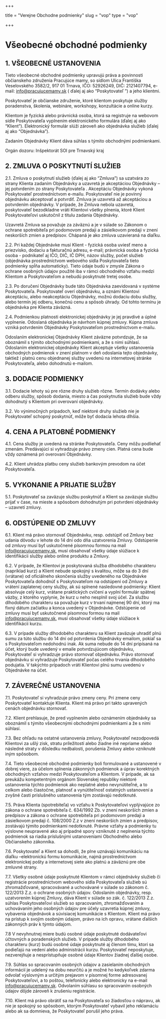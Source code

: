 +++

title = "Verejne Obchodne podmienky"
slug = "vop"
type = "vop"

+++

# Všeobecné obchodné podmienky

## 1. VŠEOBECNÉ USTANOVENIA

Tieto všeobecné obchodné podmienky upravujú práva a povinnosti občianskeho združenia Pracujúce mamy, so sídlom
Ulica Františka Veselovského 3582/2, 917 01 Trnava, IČO: 52926249, DIČ: 2121407794, e-mail: info@pracujucemamy.sk (
ďalej aj ako “Poskytovateľ ”) a jeho klientmi.

Poskytovateľ je občianske združenie, ktoré klientom poskytuje služby poradenstva, školenia, webináre, workshopy,
konzultácie a online kurzy.

Klientom je fyzická alebo právnická osoba, ktorá sa registruje na webovom sídle Poskytovateľa vyplnením
elektronického formulára (ďalej aj ako “Klient”). Elektronický formulár slúži zároveň ako objednávka
služieb (ďalej aj ako “Objednávka”).

Zadaním Objednávky Klient dáva súhlas s týmito obchodnými podmienkami.

Orgán dozoru: Inšpektorát SOI pre Trnavský kraj

## 2. ZMLUVA O POSKYTNUTÍ SLUŽIEB

2.1. Zmluva o poskytnutí služieb (ďalej aj ako “Zmluva”) sa uzatvára zo strany Klienta zadaním Objednávky a
uzavretá je akceptáciou Objednávky – jej potvrdením zo strany Poskytovateľa . Akceptáciu Objednávky vykoná
Poskytovateľ prostredníctvom e-mailu. Poskytovateľ nie je povinný objednávku akceptovať a potvrdiť. Zmluva je
uzavretá až akceptáciou a potvrdením objednávky. V prípade, že Zmluva nebola uzavretá, poskytovateľ bezodkladne
vráti Klientovi všetky plnenia, ktoré Klient Poskytovateľovi uskutočnil z titulu zadania Objednávky.

Uzavretá Zmluva sa považuje za záväznú a je v súlade so Zákonom o ochrane spotrebiteľa pri podomovom predaji a
zásielkovom predaji v znení neskorších zmien a predpisov. Chápaná je ako zmluva uzavieraná na diaľku.

2.2. Pri každej Objednávke musí Klient - fyzická osoba uviesť meno a priezvisko, dodaciu a fakturačnú adresu, e-mail;
právnická osoba a fyzická osoba - podnikateľ aj IČO, DIČ, IČ DPH, názov služby, počet služieb (objednávka
prostredníctvom webového sídla Poskytovateľa tieto podmienky spĺňa automaticky). Tieto údaje budú v zmysle Zákona o
ochrane osobných údajov použité iba v rámci obchodného vzťahu medzi Klientom a Poskytovateľom a nebudú poskytnuté tretej
osobe.

2.3. Po doručení Objednávky bude táto Objednávka zaevidovaná v systéme Poskytovateľa. Poskytovateľ overí objednávku, a
oznámi Klientovi akceptáciu, alebo neakceptáciu Objednávky, možnú dodaciu dobu služby, alebo termín jej odberu, konečnú
cenu a spôsob úhrady. Od tohto termínu je objednávka pre Klienta záväzná.

2.4. Podmienkou platnosti elektronickej objednávky je jej pravdivé a úplné vyplnenie. Odoslaná objednávka je návrhom
kúpnej zmluvy. Kúpna zmluva vzniká potvrdením Objednávky Poskytovateľom prostredníctvom e-mailu.

Odoslaním elektronickej Objednávky Klient záväzne potvrdzuje, že sa oboznámil s týmito obchodnými podmienkami, a že s
nimi súhlasí. Odoslaním elektronickej objednávky Klient akceptuje všetky ustanovenia obchodných podmienok v znení
platnom v deň odoslania tejto objednávky, taktiež i platnú cenu objednanej služby uvedenú na internetovej stránke
Poskytovateľa, alebo dohodnutú e-mailom.

## 3. DODACIE PODMIENKY

3.1. Dodacie lehoty sú pre rôzne druhy služieb rôzne. Termín dodávky alebo odberu služby, spôsob dodania, miesto a čas
poskytnutia služieb bude vždy dohodnutý s Klientom pri overovaní objednávky.

3.2. Vo výnimočných prípadoch, keď niektoré druhy služieb nie je Poskytovateľ schopný poskytnúť, môže byť dodacia lehota
dlhšia.

## 4. CENA A PLATOBNÉ PODMIENKY

4.1. Cena služby je uvedená na stránke Poskytovateľa. Ceny môžu podliehať zmenám. Predávajúci si vyhradzuje právo zmeny
cien. Platná cena bude vždy oznámená pri overovaní Objednávky.

4.2. Klient uhrádza platbu ceny služieb bankovým prevodom na účet Poskytovateľa.

## 5. VYKONANIE A PRIJATIE SLUŽBY

5.1. Poskytovateľ sa zaväzuje službu poskytnúť a Klient sa zaväzuje službu prijať v čase, na mieste a spôsobom
dohodnutým pri potvrdení objednávky – uzavretí zmluvy.

## 6. ODSTÚPENIE OD ZMLUVY

6.1. Klient má právo stornovať Objednávku, resp. odstúpiť od Zmluvy bez udania dôvodu v lehote do 14 dní odo dňa uzatvorenia Zmluvy. Odstúpenie od zmluvy musí byť uskutočnené písomnou formou na mail info@pracujucemamy.sk, musí obsahovať všetky údaje slúžiace k identifikácii služby alebo online produktu a Zmluvy.

6.2. V prípade, že Klientovi je poskytovaná služba dlhodobého charakteru (napríklad kurz) a Klient nebude spokojný s kvalitou, môže sa do 3 dní (vrátane) od oficiálneho skončenia služby uvedeného na Objednávke Poskytovateľa dohodnúť s Poskytovateľom na odstúpení od Zmluvy a vrátení zaplatenej ceny služby, ak sú splnené nasledovné podmienky: Klient absolvuje celý kurz, vrátane praktických cvičení a vyplní formulár spätnej väzby, z ktorého vyplynie, že kurz u neho nesplnil svoj účel. Za službu dlhodobého charakteru sa považuje kurz v trvaní najmenej 90 dní, ktorý ma fixný dátum začiatku a konca uvedený v Objednávke. Odstúpenie od zmluvy musí byť uskutočnené písomnou formou na mail info@pracujucemamy.sk, musí obsahovať všetky údaje slúžiace k identifikácii kurzu.

6.3. V prípade služby dlhodobého charakteru sa Klient zaväzuje uhradiť plnú sumu za túto službu do 14 dní od potvrdenia Objednávky emailom, pokiaľ sa s Poskytovateľom nedohodnú inak. Ak suma nebude do 14 dní pripísaná na účet, ktorý bude uvedený v emaile potvrdzujúcom objednávku, Poskytovateľ si vyhradzuje právo stornovať objednávku. Právo stornovať objednávku si vyhradzuje Poskytovateľ počas celého trvania dlhodobého podujatia. V takýchto prípadoch vráti Klientovi plnú sumu uvedenú v Objednávke na účet.


## 7. ZÁVEREČNÉ USTANOVENIA

7.1. Poskytovateľ si vyhradzuje právo zmeny ceny. Pri zmene ceny Poskytovateľ kontaktuje Klienta. Klient má právo pri
takto upravených cenách objednávku stornovať.

7.2. Klient prehlasuje, že pred vyplnením alebo oznámením objednávky sa oboznámil s týmito všeobecnými obchodnými
podmienkami a že s nimi súhlasí.

7.3. Bez ohľadu na ostatné ustanovenia zmluvy, Poskytovateľ nezodpovedá Klientovi za ušlý zisk, stratu príležitostí
alebo žiadne iné nepriame alebo následné straty v dôsledku nedbalosti, porušenia Zmluvy alebo vzniknuté iným spôsobom.

7.4. Tieto všeobecné obchodné podmienky boli formulované a ustanovené v dobrej viere, za účelom splnenia zákonných
podmienok a úprav korektných obchodných vzťahov medzi Poskytovateľom a Klientom. V prípade, ak sa preukážu kompetentným
orgánom Slovenskej republiky niektoré ustanovenia týchto podmienok ako neplatné alebo nevynútiteľné, a to celkom alebo
čiastočne, platnosť a vynútiteľnosť ostatných ustanovení a zvyšné časti príslušného ustanovenia tým zostávajú
nedotknuté.

7.5. Práva Klienta (spotrebiteľa) vo vzťahu k Poskytovateľovi vyplývajúce zo zákona o ochrane spotrebiteľa č. 634/1992
Zb. v znení neskorších zmien a predpisov a zákona o ochrane spotrebiteľa pri podomovom predaji a zásielkovom predaji č.
108/2000 Z.z v znení neskorších zmien a predpisov, zostávajú týmito podmienkami nedotknuté. Právne vzťahy a podmienky tu
výslovne neupravené ako aj prípadné spory vzniknuté z neplnenia týchto podmienok sa riadia príslušnými ustanoveniami
Obchodného alebo Občianskeho zákonníka.

7.6. Poskytovateľ a Klient sa dohodli, že plne uznávajú komunikáciu na diaľku –elektronickú formu komunikácie, najmä
prostredníctvom elektronickej pošty a internetovej siete ako platnú a záväznú pre obe zmluvné strany.

7.7. Všetky osobné údaje poskytnuté Klientom v rámci objednávky služieb či registrácie prostredníctvom webového sídla
Poskytovateľa služieb sú zhromažďované, spracovávané a uchovávané v súlade so zákonom č. 122/2013 Z.z. o ochrane
osobných údajov. Odoslaním objednávky, resp. uzatvorením kúpnej Zmluvy, dáva Klient v súlade so zák. č. 122/2013 Z.z.
súhlas Poskytovateľovi služieb so spracovaním, zhromažďovaním a uchovávaním jeho osobných údajov pre účely uzavretia
kúpnej zmluvy, vybavenia objednávok a súvisiacej komunikácie s Klientom. Klient má právo na prístup k svojim osobným
údajom, právo na ich opravu, vrátane ďalších zákonných práv k týmto údajom.

7.8 V nevyhnutnej miere budú osobné údaje poskytnuté dodávateľovi účtovných a poradenských služieb. V prípade služby dlhodobého charakteru (kurz) budú osobné údaje poskytnuté aj členom tímu, ktorí sa podieľajú na vedení alebo administrácii kurzu. Poskytovateľ neposkytuje, nezverejňuje a nesprístupňuje osobné údaje Klientov žiadnej ďalšej osobe.

7.9. Súhlas so spracovaním osobných údajov a zasielaním obchodných informácií je udelený na dobu neurčitú a je možné ho
kedykoľvek zdarma odvolať výslovným a určitým prejavom v písomnej forme adresovanej Poskytovateľovi, a to poštou,
telefonicky alebo elektronicky na e-mail info@pracujucemamy.sk. Odvolaním súhlasu so spracovaním osobných údajov dôjde
zároveň k zrušeniu registrácie.

7.10. Klient má právo obrátiť sa na Poskytovateľa so žiadosťou o nápravu, ak nie je spokojný so spôsobom, ktorým
Poskytovateľ vybavil jeho reklamáciu alebo ak sa domnieva, že Poskytovateľ porušil jeho práva.



